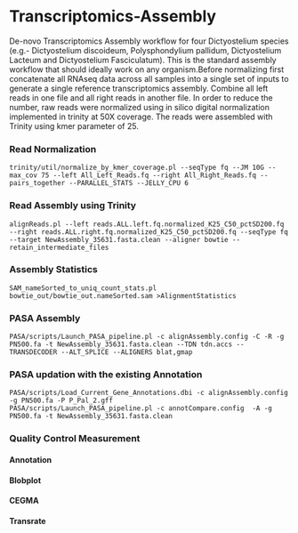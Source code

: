 # Transcriptomics-Assembly
De-novo Transcriptomics Assembly workflow for four Dictyostelium species (e.g.- Dictyostelium discoideum, Polysphondylium pallidum, Dictyostelium Lacteum and Dictyostelium Fasciculatum). This is the standard assembly workflow that should ideally work on any organism.Before normalizing first concatenate all RNAseq data across all samples into a single set of inputs to generate a single reference transcriptomics assembly.  Combine all left reads in one file and all right reads in another file. In order to reduce the number, raw reads were normalized using in silico digital normalization implemented in trinity at 50X coverage. The reads were assembled with Trinity using kmer parameter of 25.

### Read Normalization
    trinity/util/normalize_by_kmer_coverage.pl --seqType fq --JM 10G --max_cov 75 --left All_Left_Reads.fq --right All_Right_Reads.fq --pairs_together --PARALLEL_STATS --JELLY_CPU 6
### Read Assembly using Trinity
    alignReads.pl --left reads.ALL.left.fq.normalized_K25_C50_pctSD200.fq --right reads.ALL.right.fq.normalized_K25_C50_pctSD200.fq --seqType fq --target NewAssembly_35631.fasta.clean --aligner bowtie --retain_intermediate_files
### Assembly Statistics
    SAM_nameSorted_to_uniq_count_stats.pl bowtie_out/bowtie_out.nameSorted.sam >AlignmentStatistics
### PASA Assembly
    PASA/scripts/Launch_PASA_pipeline.pl -c alignAssembly.config -C -R -g PN500.fa -t NewAssembly_35631.fasta.clean --TDN tdn.accs --TRANSDECODER --ALT_SPLICE --ALIGNERS blat,gmap
### PASA updation with the existing Annotation
    PASA/scripts/Load_Current_Gene_Annotations.dbi -c alignAssembly.config -g PN500.fa -P P_Pal_2.gff
    PASA/scripts/Launch_PASA_pipeline.pl -c annotCompare.config  -A -g PN500.fa -t NewAssembly_35631.fasta.clean
### Quality Control Measurement
#### Annotation
#### Blobplot
#### CEGMA
#### Transrate


